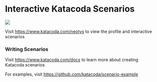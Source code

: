 # Interactive Katacoda Scenarios

[![](http://shields.katacoda.com/katacoda/neotys/count.svg)](https://www.katacoda.com/neotys "Get your profile on Katacoda.com")

Visit https://www.katacoda.com/neotys to view the profile and interactive scenarios

### Writing Scenarios
Visit https://www.katacoda.com/docs to learn more about creating Katacoda scenarios

For examples, visit https://github.com/katacoda/scenario-example
